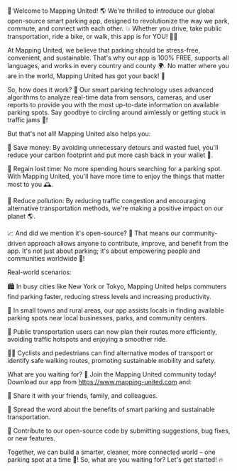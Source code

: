 🎉 Welcome to Mapping United! 🌎 We're thrilled to introduce our global open-source smart parking app, designed to revolutionize the way we park, commute, and connect with each other. 💥 Whether you drive, take public transportation, ride a bike, or walk, this app is for YOU! 🏃‍♀️

At Mapping United, we believe that parking should be stress-free, convenient, and sustainable. That's why our app is 100% FREE, supports all languages, and works in every country and county 🌍. No matter where you are in the world, Mapping United has got your back! 💪

So, how does it work? 🤔 Our smart parking technology uses advanced algorithms to analyze real-time data from sensors, cameras, and user reports to provide you with the most up-to-date information on available parking spots. Say goodbye to circling around aimlessly or getting stuck in traffic jams 🔴!

But that's not all! Mapping United also helps you:

💸 Save money: By avoiding unnecessary detours and wasted fuel, you'll reduce your carbon footprint and put more cash back in your wallet 💸.

🌟 Regain lost time: No more spending hours searching for a parking spot. With Mapping United, you'll have more time to enjoy the things that matter most to you 🕰️.

💚 Reduce pollution: By reducing traffic congestion and encouraging alternative transportation methods, we're making a positive impact on our planet 🌎.

📈 And did we mention it's open-source? 🤯 That means our community-driven approach allows anyone to contribute, improve, and benefit from the app. It's not just about parking; it's about empowering people and communities worldwide 💪!

Real-world scenarios:

🏙️ In busy cities like New York or Tokyo, Mapping United helps commuters find parking faster, reducing stress levels and increasing productivity.

🌄 In small towns and rural areas, our app assists locals in finding available parking spots near local businesses, parks, and community centers.

🚌 Public transportation users can now plan their routes more efficiently, avoiding traffic hotspots and enjoying a smoother ride.

🚴‍♂️ Cyclists and pedestrians can find alternative modes of transport or identify safe walking routes, promoting sustainable mobility and safety.

What are you waiting for? 🤔 Join the Mapping United community today! Download our app from https://www.mapping-united.com and:

📲 Share it with your friends, family, and colleagues.

💬 Spread the word about the benefits of smart parking and sustainable transportation.

🏢 Contribute to our open-source code by submitting suggestions, bug fixes, or new features.

Together, we can build a smarter, cleaner, more connected world – one parking spot at a time 🌟! So, what are you waiting for? Let's get started! 🔥